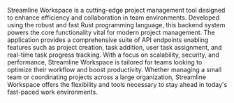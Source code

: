Streamline Workspace is a cutting-edge project management tool designed to enhance efficiency and collaboration in team environments. Developed using the robust and fast Rust programming language, this backend system powers the core functionality vital for modern project management. The application provides a comprehensive suite of API endpoints enabling features such as project creation, task addition, user task assignment, and real-time task progress tracking. With a focus on scalability, security, and performance, Streamline Workspace is tailored for teams looking to optimize their workflow and boost productivity. Whether managing a small team or coordinating projects across a large organization, Streamline Workspace offers the flexibility and tools necessary to stay ahead in today's fast-paced work environments.